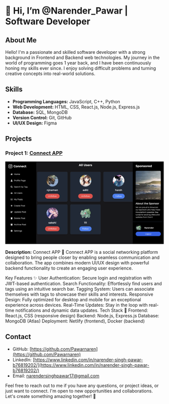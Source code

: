 # 👋 Hi, I’m @Narender_Pawar | Software Developer
<!--
**Pawarnaren/Pawarnaren** is a ✨ _special_ ✨ repository because its `README.md` (this file) appears on your GitHub profile.
-->

## About Me

Hello! I'm a passionate and skilled software developer with a strong background in Frontend and Backend web technologies. My journey in the world of programming goes 1 year back, and I have been continuously honing my skills ever since. I enjoy solving difficult problems and turning creative concepts into real-world solutions.

## Skills

- **Programming Languages:** JavaScript, C++, Python
- **Web Development:** HTML, CSS, React.js, Node.js, Express.js
- **Database:** SQL, MongoDB
- **Version Control:** Git, GitHub
- **UI/UX Design:** Figma

## Projects

### Project 1: [Connect APP](https://connect-app17.netlify.app/login)
<img width="948" alt="screencapture-blogigy-netlify-app-2023-06-11-15_56_06copy1" src="https://github.com/Pawarnaren/Pawarnaren/blob/main/profileImage.png">

 <!-- Replace 'link_to_project1_image' with the actual image URL -->

**Description:** 
Connect APP 🚀
Connect APP is a social networking platform designed to bring people closer by enabling seamless communication and collaboration. The app combines modern UI/UX design with powerful backend functionality to create an engaging user experience.

Key Features ✨
User Authentication: Secure login and registration with JWT-based authentication.
Search Functionality: Effortlessly find users and tags using an intuitive search bar.
Tagging System: Users can associate themselves with tags to showcase their skills and interests.
Responsive Design: Fully optimized for desktop and mobile for an exceptional experience across devices.
Real-Time Updates: Stay in the loop with real-time notifications and dynamic data updates.
Tech Stack 🔧
Frontend: React.js, CSS (responsive design)
Backend: Node.js, Express.js
Database: MongoDB (Atlas)
Deployment: Netlify (frontend), Docker (backend)

## Contact

- GitHub: [https://github.com/Pawarnaren](https://github.com/Pawarnaren)
- LinkedIn: [https://www.linkedin.com/in/narender-singh-pawar-b76819202/](https://www.linkedin.com/in/narender-singh-pawar-b76819202/)
- Email: [narendersinghpawar17@gmail.com](mailto:narendersinghpawar17@gmail.com)

Feel free to reach out to me if you have any questions, or project ideas, or just want to connect. I'm open to new opportunities and collaborations. Let's create something amazing together! 🚀



